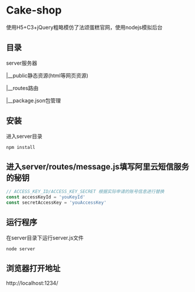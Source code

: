 # Cake-shop
使用H5+C3+jQuery粗略模仿了法颂蛋糕官网，使用nodejs模拟后台

## 目录
server服务器

|__public静态资源(html等网页资源)

|__routes路由

|__package.json包管理

## 安装

进入server目录
```
npm install
```

## 进入server/routes/message.js填写阿里云短信服务的秘钥
```js
// ACCESS_KEY_ID/ACCESS_KEY_SECRET 根据实际申请的账号信息进行替换
const accessKeyId = 'youKeyId'
const secretAccessKey = 'youAccessKey'
```

## 运行程序
在server目录下运行server.js文件
```
node server
```

## 浏览器打开地址
http://localhost:1234/
